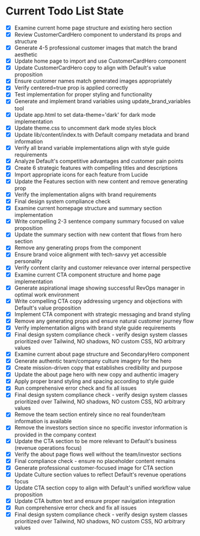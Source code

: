 <!-- DO NOT EDIT - Managed by todo_list tool -->
<!-- Updated: 2025-08-29T18:28:00.410Z -->

# Current Todo List State

- [x] Examine current home page structure and existing hero section
- [x] Review CustomerCardHero component to understand its props and structure
- [x] Generate 4-5 professional customer images that match the brand aesthetic
- [x] Update home page to import and use CustomerCardHero component
- [x] Update CustomerCardHero copy to align with Default's value proposition
- [x] Ensure customer names match generated images appropriately
- [x] Verify centered=true prop is applied correctly
- [x] Test implementation for proper styling and functionality
- [x] Generate and implement brand variables using update_brand_variables tool
- [x] Update app.html to set data-theme='dark' for dark mode implementation
- [x] Update theme.css to uncomment dark mode styles block
- [x] Update lib/content/index.ts with Default company metadata and brand information
- [x] Verify all brand variable implementations align with style guide requirements
- [x] Analyze Default's competitive advantages and customer pain points
- [x] Create 6 strategic features with compelling titles and descriptions
- [x] Import appropriate icons for each feature from Lucide
- [x] Update the Features section with new content and remove generating prop
- [x] Verify the implementation aligns with brand requirements
- [x] Final design system compliance check
- [x] Examine current homepage structure and summary section implementation
- [x] Write compelling 2-3 sentence company summary focused on value proposition
- [x] Update the summary section with new content that flows from hero section
- [x] Remove any generating props from the component
- [x] Ensure brand voice alignment with tech-savvy yet accessible personality
- [x] Verify content clarity and customer relevance over internal perspective
- [x] Examine current CTA component structure and home page implementation
- [x] Generate aspirational image showing successful RevOps manager in optimal work environment
- [x] Write compelling CTA copy addressing urgency and objections with Default's value proposition
- [x] Implement CTA component with strategic messaging and brand styling
- [x] Remove any generating props and ensure natural customer journey flow
- [x] Verify implementation aligns with brand style guide requirements
- [x] Final design system compliance check - verify design system classes prioritized over Tailwind, NO shadows, NO custom CSS, NO arbitrary values
- [x] Examine current about page structure and SecondaryHero component
- [x] Generate authentic team/company culture imagery for the hero
- [x] Create mission-driven copy that establishes credibility and purpose
- [x] Update the about page hero with new copy and authentic imagery
- [x] Apply proper brand styling and spacing according to style guide
- [x] Run comprehensive error check and fix all issues
- [x] Final design system compliance check - verify design system classes prioritized over Tailwind, NO shadows, NO custom CSS, NO arbitrary values
- [x] Remove the team section entirely since no real founder/team information is available
- [x] Remove the investors section since no specific investor information is provided in the company context
- [x] Update the CTA section to be more relevant to Default's business (revenue operations focus)
- [x] Verify the about page flows well without the team/investor sections
- [x] Final compliance check - ensure no placeholder content remains
- [x] Generate professional customer-focused image for CTA section
- [x] Update Culture section values to reflect Default's revenue operations focus
- [x] Update CTA section copy to align with Default's unified workflow value proposition
- [x] Update CTA button text and ensure proper navigation integration
- [x] Run comprehensive error check and fix all issues
- [x] Final design system compliance check - verify design system classes prioritized over Tailwind, NO shadows, NO custom CSS, NO arbitrary values
